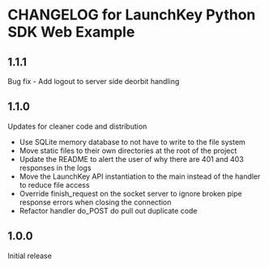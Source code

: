 CHANGELOG for LaunchKey Python SDK Web Example
==============================================

1.1.1
-----

Bug fix - Add logout to server side deorbit handling

1.1.0
-----

Updates for cleaner code and distribution

* Use SQLite memory database to not have to write to the file system
* Move static files to their own directories at the root of the project
* Update the README to alert the user of why there are 401 and 403 responses in the logs
* Move the LaunchKey API instantiation to the main instead of the handler to reduce file access
* Override finish_request on the socket server to ignore broken pipe response errors when closing the connection
* Refactor handler do_POST do pull out duplicate code

1.0.0
-----

Initial release